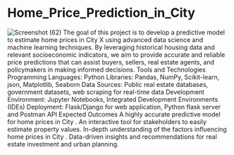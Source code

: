 # Home_Price_Prediction_in_City
![Screenshot (62)](https://github.com/Avnish706/Home_Price_Prediction_in_City/assets/159720405/7fca6072-0e71-451f-99e8-ece28c144231)
The goal of this project is to develop a predictive model to estimate home prices in City X using advanced data science and machine learning techniques. By leveraging historical housing data and relevant socioeconomic indicators, we aim to provide accurate and reliable price predictions that can assist buyers, sellers, real estate agents, and policymakers in making informed decisions.
Tools and Technologies
Programming Languages: Python
Libraries: Pandas, NumPy, Scikit-learn, json, Matplotlib, Seaborn
Data Sources: Public real estate databases, government datasets, web scraping for real-time data
Development Environment: Jupyter Notebooks, Integrated Development Environments (IDEs)
Deployment: Flask/Django for web application, Python flask server and Postman API
Expected Outcomes
A highly accurate predictive model for home prices in City .
An interactive tool for stakeholders to easily estimate property values.
In-depth understanding of the factors influencing home prices in City .
Data-driven insights and recommendations for real estate investment and urban planning.
